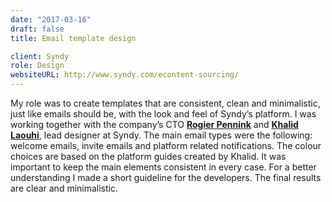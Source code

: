 ```yaml
---
date: "2017-03-16"
draft: false
title: Email template design

client: Syndy
role: Design
websiteURL: http://www.syndy.com/econtent-sourcing/
---
```


My role was to create templates that are consistent, clean and minimalistic,
just like emails should be, with the look and feel of Syndy’s platform. I was
working together with the company’s CTO [**Rogier Pennink**][Rogier] and [**Khalid
Laouhi**][Khalid], lead designer at Syndy. The main email types were the
following: welcome emails, invite emails and platform related notifications. The
colour choices are based on the platform guides created by Khalid. It was
important to keep the main elements consistent in every case. For a better
understanding I made a short guideline for the developers. The final results are
clear and minimalistic.

[Khalid]: http://khalidl.nl
[Algis]: https://nl.linkedin.com/in/algirdas-desceras-760ba525
[Rogier]: https://nl.linkedin.com/in/rogier-pennink-05684b41
[Boris]: https://nl.linkedin.com/in/borissamoylenko
